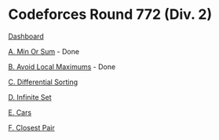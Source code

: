 # Codeforces Round 772 (Div. 2)

[Dashboard](https://codeforces.com/contest/1635)

[A. Min Or Sum](https://codeforces.com/contest/1635/problem/A) - Done

[B. Avoid Local Maximums](https://codeforces.com/contest/1635/problem/B) - Done

[C. Differential Sorting](https://codeforces.com/contest/1635/problem/C)

[D. Infinite Set](https://codeforces.com/contest/1635/problem/D)

[E. Cars](https://codeforces.com/contest/1635/problem/E)

[F. Closest Pair](https://codeforces.com/contest/1635/problem/F)
